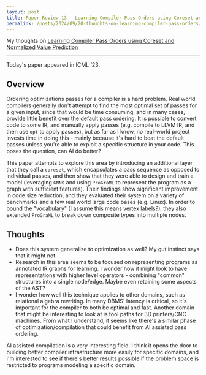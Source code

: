 ```yaml
---
layout: post
title: Paper Review 13 - Learning Compiler Pass Orders using Coreset and Normalized Value Prediction
permalink: /posts/2024/09/20-thoughts-on-learning-compiler-pass-orders/
---
```


My thoughts on [Learning Compiler Pass Orders using Coreset and Normalized Value Prediction](https://dl.acm.org/doi/10.5555/3618408.3619263)

---

Today's paper appeared in ICML ’23.


## Overview

Ordering optimizations passes for a compiler is a hard problem. Real world
compilers generally don't attempt to find the most optimal set of passes for a
given input, since that would be time consuming, and in many cases, provide
little benefit over the default pass ordering. It is possible to convert code to
some IR, and manually apply passes (e.g. compile to LLVM IR, and then use `opt`
to apply passes), but as far as I know, no real-world project invests time in
doing this - mainly because it's hard to beat the default passes unless you're
able to exploit a specific structure in your code. This poses the question, can
AI do better?

This paper attempts to explore this area by introducing an additional layer that
they call a `coreset`, which encapsulates a pass sequence as opposed to
individual passes, and then show that they were able to design and train a model
(leveraging `GNN`s and using `ProGraML` to represent the program as a graph with
sufficient features). Their findings show significant improvement in code size
reduction, and they evaluated their system on a variety of benchmarks and a few
real world large code bases (e.g. Linux). In order to bound the "vocabulary" (I
assume this means vertex labels?), they also extended `ProGraML` to break down
composite types into multiple nodes.

## Thoughts

- Does this system generalize to optimization as well? My gut instinct says that
  it might not.
- Research in this area seems to be focused on representing programs as
  annotated IR graphs for learning. I wonder how it might look to have
  representations with higher level operators - combining "common" structures
  into a single node/edge. Maybe even retaining some aspects of the AST?
- I wonder how well this technique applies to other domains, such as relational
  algebra rewriting. In many DBMS' latency is critical, so it's important for
  the compiler to both be optimal and fast. Another domain that might be
  interesting to look at is tool paths for 3D printers/CNC machines. From what I
  understand, it seems like there's a similar phase of optimization/compilation
  that could benefit from AI assisted pass ordering.

AI assisted compilation is a very interesting field. I think it opens the door
to building better compiler infrastructure more easily for specific domains, and
I'm interested to see if there's better results possible if the problem space is
restricted to programs modeling a specific domain.
